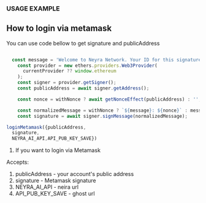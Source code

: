 ### USAGE EXAMPLE

## How to login via metamask

You can use code bellow to get signature and publicAddress

```javascript

  const message = 'Welcome to Neyra Network. Your ID for this signature request is';
    const provider = new ethers.providers.Web3Provider(
      currentProvider ?? window.ethereum
    );
    const signer = provider.getSigner();
    const publicAddress = await signer.getAddress();

    const nonce = withNonce ? await getNonceEffect(publicAddress) : '';

    const normalizedMessage = withNonce ? `${message}: ${nonce}` : message;
    const signature = await signer.signMessage(normalizedMessage);

```


```javascript
loginMetamask({publicAddress,
  signature,
  NEYRA_AI_API,API_PUB_KEY_SAVE}) 
```

1. If you want to login via Metamask

Accepts:

1. publicAddress - your account's public address
2. signature - Metamask signature
3. NEYRA_AI_API - neira url
4. API_PUB_KEY_SAVE - ghost url
